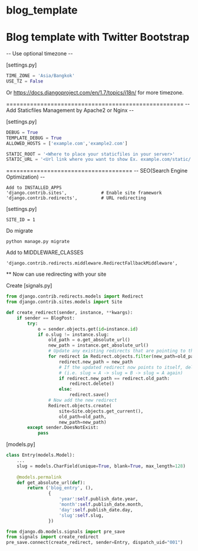 blog_template
=============

Blog template with Twitter Bootstrap
====================================================
-- Use optional timezone --

[settings.py]
```python
TIME_ZONE = 'Asia/Bangkok'
USE_TZ = False
```
Or https://docs.djangoproject.com/en/1.7/topics/i18n/ for more timezone.

====================================================
-- Add Staticfiles Management by Apache2 or Nginx --

[settings.py]
```python
DEBUG = True
TEMPLATE_DEBUG = True
ALLOWED_HOSTS = ['example.com','example2.com']

STATIC_ROOT = '<Where to place your staticfiles in your server>'
STATIC_URL = '<Url link where you want to show Ex. example.com/static/ or static.example.com>'
```
=====================================
-- SEO(Search Engine Optimization) --
```
Add to INSTALLED_APPS
'django.contrib.sites',             # Enable site framework
'django.contrib.redirects',         # URL redirecting
```

[settings.py]
```
SITE_ID = 1
```

Do migrate
```
python manage.py migrate
```

Add to MIDDLEWARE_CLASSES
```
'django.contrib.redirects.middleware.RedirectFallbackMiddleware',
```

** Now can use redirecting with your site

Create [signals.py]
```python
from django.contrib.redirects.models import Redirect
from django.contrib.sites.models import Site

def create_redirect(sender, instance, **kwargs):
    if sender == BlogPost:
        try:
            o = sender.objects.get(id=instance.id)
            if o.slug != instance.slug:
                old_path = o.get_absolute_url()
                new_path = instance.get_absolute_url()
                # Update any existing redirects that are pointing to the old url
                for redirect in Redirect.objects.filter(new_path=old_path):
                    redirect.new_path = new_path
                    # If the updated redirect now points to itself, delete it
                    # (i.e. slug = A -> slug = B -> slug = A again)
                    if redirect.new_path == redirect.old_path:
                        redirect.delete()
                    else:
                        redirect.save()
                # Now add the new redirect
                Redirect.objects.create(
                    site=Site.objects.get_current(),
                    old_path=old_path,
                    new_path=new_path)
        except sender.DoesNotExist:
            pass
```
[models.py]
```python
class Entry(models.Model):
    ...
    slug = models.CharField(unique=True, blank=True, max_length=128)
    
    @models.permalink
    def get_absolute_url(def):
        return ('blog_entry', (),
                {
                    'year':self.publish_date.year,
                    'month':self.publish_date.month,
                    'day':self.publish_date.day,
                    'slug':self.slug,
                })

from django.db.models.signals import pre_save
from signals import create_redirect
pre_save.connect(create_redirect, sender=Entry, dispatch_uid="001")
```
